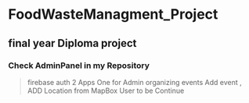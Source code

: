 # FoodWasteManagment_Project




## final year Diploma project

###  Check AdminPanel in my Repository


> firebase auth
> 2 Apps
> One for Admin organizing events 
> Add event , ADD Location from MapBox
> User to be Continue
